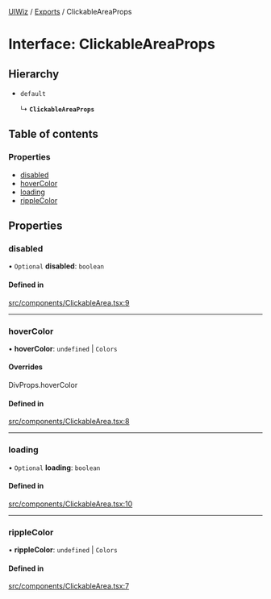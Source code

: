 [UIWiz](../README.md) / [Exports](../modules.md) / ClickableAreaProps

# Interface: ClickableAreaProps

## Hierarchy

- `default`

  ↳ **`ClickableAreaProps`**

## Table of contents

### Properties

- [disabled](ClickableAreaProps.md#disabled)
- [hoverColor](ClickableAreaProps.md#hovercolor)
- [loading](ClickableAreaProps.md#loading)
- [rippleColor](ClickableAreaProps.md#ripplecolor)

## Properties

### disabled

• `Optional` **disabled**: `boolean`

#### Defined in

[src/components/ClickableArea.tsx:9](https://github.com/milad-afkhami/ui-wiz/blob/2a8f5d9551e165b307f5679441be984038f224a2/src/components/ClickableArea.tsx#L9)

---

### hoverColor

• **hoverColor**: `undefined` \| `Colors`

#### Overrides

DivProps.hoverColor

#### Defined in

[src/components/ClickableArea.tsx:8](https://github.com/milad-afkhami/ui-wiz/blob/2a8f5d9551e165b307f5679441be984038f224a2/src/components/ClickableArea.tsx#L8)

---

### loading

• `Optional` **loading**: `boolean`

#### Defined in

[src/components/ClickableArea.tsx:10](https://github.com/milad-afkhami/ui-wiz/blob/2a8f5d9551e165b307f5679441be984038f224a2/src/components/ClickableArea.tsx#L10)

---

### rippleColor

• **rippleColor**: `undefined` \| `Colors`

#### Defined in

[src/components/ClickableArea.tsx:7](https://github.com/milad-afkhami/ui-wiz/blob/2a8f5d9551e165b307f5679441be984038f224a2/src/components/ClickableArea.tsx#L7)
